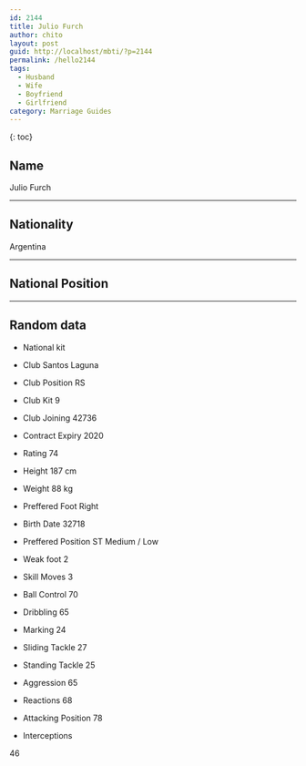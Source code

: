 ```yaml
---
id: 2144
title: Julio Furch
author: chito
layout: post
guid: http://localhost/mbti/?p=2144
permalink: /hello2144
tags:
  - Husband
  - Wife
  - Boyfriend
  - Girlfriend
category: Marriage Guides
---
```



{: toc}


## Name  
Julio Furch 

* * *

## Nationality  
Argentina 

* * *

## National Position 

* * *

## Random data 

  * National kit 
  * Club 
Santos Laguna 

  * Club Position 
RS 

  * Club Kit 
9 

  * Club Joining 
42736 

  * Contract Expiry 
2020 

  * Rating 
74 

  * Height 
187 cm 

  * Weight 
88 kg 

  * Preffered Foot 
Right 

  * Birth Date 
32718 

  * Preffered Position 
ST Medium / Low 

  * Weak foot 
2 

  * Skill Moves 
3 

  * Ball Control 
70 

  * Dribbling 
65 

  * Marking 
24 

  * Sliding Tackle 
27 

  * Standing Tackle 
25 

  * Aggression 
65 

  * Reactions 
68 

  * Attacking Position 
78 

  * Interceptions 

46</ul>